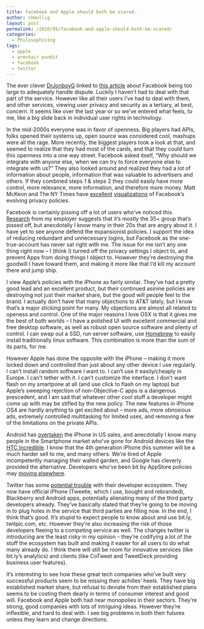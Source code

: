 ```yaml
---
title: Facebook and Apple should both be scared.
author: chmullig
layout: post
permalink: /2010/05/facebook-and-apple-should-both-be-scared/
categories:
  - Philosophising
tags:
  - apple
  - armchair pundit
  - facebook
  - twitter
---
```

The ever clever [DrJonboyG][1] linked to [this article][2] about Facebook being too large to adequately handle dispute. Luckily I haven&#8217;t had to deal with that part of the service. However like all their users I&#8217;ve had to deal with them, and other services, viewing user privacy and security as a tertiary, at best, concern. It seems like over the last year or so we&#8217;ve entered what feels, to me, like a big slide back in individual user rights in technology.

In the mid-2000s everyone was in favor of openness. Big players had APIs, folks opened their systems up, open source was considered cool, mashups were all the rage. More recently, the biggest players took a look at that, and seemed to realize that they had most of the cards, and that they could turn this openness into a one way street. Facebook asked itself, &#8220;Why should we integrate with anyone else, when we can try to force everyone else to integrate with us?&#8221; They also looked around and realized they had a *lot* of information about people, information that was valuable to advertisers and others. If they combined steps 1 & steps 2 they could easily have more control, more relevance, more information, and therefore more money. Matt McKeon﻿ and The NY Times have [excellent][3] [visualizations][4] of Facebook&#8217;s evolving privacy policies.

Facebook is certainly pissing off a lot of users who&#8217;ve noticed this. [Research][5] from my employer suggests that it&#8217;s mostly the 35+ group that&#8217;s pissed off, but anecdotally I know many in their 20s that are angry about it. I have yet to see anyone defend the expansionist policies. I support the idea of reducing redundant and unnecessary logins, but Facebook as the one-true-account has never sat right with me. The issue for me isn&#8217;t any one thing right now &#8211; I (think I) turned off the privacy settings I object to, and prevent Apps from doing things I object to. However they&#8217;re destroying the goodwill I have toward them, and making it more like that I&#8217;d kill my account there and jump ship.

I view Apple&#8217;s policies with the iPhone as fairly similar. They&#8217;ve had a pretty good lead and an excellent product, but their continued asinine policies are destroying not just their market share, but the good will people feel to the brand. I actually don&#8217;t have that many objections to AT&T lately, but I know that&#8217;s a major sticking point for many. My objections are almost all related to openess and control. One of the major reasons I love OSX is that it gives me the best of both worlds &#8211; I have a polished UI with excellent commercial and free desktop software, as well as robust open source software and plenty of control. I can swap out a SSD, run server software, use [Homebrew][6] to easily install traditionally linux software. This combination is more than the sum of its parts, for me.

However Apple has done the opposite with the iPhone &#8211; making it more locked down and controlled than just about any other device I use regularly. I can&#8217;t install random software I want to. I can&#8217;t use it easily/cheaply in Europe. I can&#8217;t tether with it. I can&#8217;t customize the interface. I don&#8217;t want flash on my smartpone at all (and use click to flash on my laptop) but Apple&#8217;s sweeping rejection of non-Objective-C apps is a dangerous prescedent, and I am sad that whatever other cool stuff a developer might come up with may be stifled by the new policy. The new features in iPhone OS4 are hardly anything to get excited about &#8211; more ads, more obnoxious ads, extremely controlled multitasking for limited uses, and removing a few of the limitations on the private APIs.

Android has [overtaken][7] the iPhone in US sales, and anecdotally I know many people in the Smartphone market who&#8217;ve gone for Android devices like the [HTC Incredible][8]. I know that the 4th generation iPhone this summer will be a much harder sell to me, and many others. We&#8217;re tired of Apple incompetently managing their walled garden, and Google has cleverly provided the alternative. Developers who&#8217;ve been bit by AppStore policies may [moving elsewhere][9].

Twitter has some [potential trouble][10] with their developer ecosystem. They now have official iPhone (Tweetie, which I use, bought and rebranded), Blackberry and Android apps, potentially alienating many of the third party developers already. They&#8217;ve basically stated that they&#8217;re going to be moving in to plug holes in the service that third parties are filling now. In the end, I think that&#8217;s good. It&#8217;s stupid to expect people to know about and use bit.ly, twitpic.com, etc. However they&#8217;re also increasing the risk of those developers fleeing to a competing service as well. The changes twitter is introducing are the least risky in my opinion &#8211; they&#8217;re codifying a lot of the stuff the ecosystem has built and making it easier for all users to do what many already do. I think there will still be room for innovative services (like bit.ly&#8217;s analytics) and clients (like CoTweet and TweetDeck providing business user features).

It&#8217;s interesting to see how these great tech companies who&#8217;ve built very successful products seem to be missing their achilles&#8217; heels. They have big established market share, but refusal to deviate from their established plans seems to be costing them dearly in terms of consumer interest and good will. Facebook and Apple both had near monopolies in their sectors. They&#8217;re strong, good companies with lots of intriguing ideas. However they&#8217;re inflexible, and hard to deal with. I see big problems in both their futures unless they learn and change directions.

 [1]: http://twitter.com/drjonboyg
 [2]: http://itsnotalecture.blogspot.com/2010/05/my-mom-is-not-porn-addict.html
 [3]: http://mattmckeon.com/facebook-privacy/ "Matt McKeon: The Evolution of Privacy on Facebook"
 [4]: http://www.nytimes.com/interactive/2010/05/12/business/facebook-privacy.html "NY Times: Facebook Privacy: A Bewildering Tangle of Options"
 [5]: http://www.wired.com/epicenter/2010/05/backlash-old-people-facebook
 [6]: http://github.com/mxcl/homebrew
 [7]: http://arstechnica.com/apple/news/2010/05/android-overtakes-apple-in-us-smartphone-market.ars
 [8]: http://www.engadget.com/2010/04/19/droid-incredible-review/
 [9]: http://arstechnica.com/apple/news/2009/11/respected-developers-fleeing-from-app-store-platform.ars
 [10]: http://arstechnica.com/web/news/2010/04/twitter-launching-annotation-feature-streaming-api.ars
